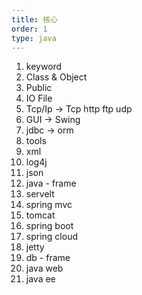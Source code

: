 ```yaml
---
title: 核心
order: 1
type: java
---
```


1. keyword
1. Class & Object
1. Public
1. IO File
1. Tcp/Ip -> Tcp http ftp udp
1. GUI -> Swing
1. jdbc -> orm
1. tools
1. xml
1. log4j
1. json
1. java - frame
1. servelt
1. spring mvc
1. tomcat
1. spring boot
1. spring cloud
1. jetty
1. db - frame
1. java web
1. java ee